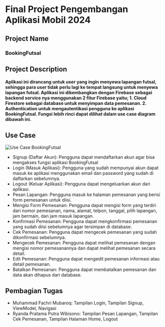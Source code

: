 # Final Project Pengembangan Aplikasi Mobil 2024
## Project Name
### BookingFutsal
## Project Description
#### Aplikasi ini dirancang untuk user yang ingin menyewa lapangan futsal, sehingga para user tidak perlu lagi ke tempat langsung untuk menyewa lapangan futsal. Aplikasi ini dikembangkan dengan Firebase sebagai backend service nya menggunakan 2 fitur Firebase yaitu; 1. Cloud Firestore sebagai database untuk menyimpan data pemesanan. 2. Authentication untuk mengautentikasi pengguna ke aplikasi BookingFutsal. Fungsi lebih rinci dapat dilihat dalam use case diagram dibawah ini.
## Use Case
![Use Case BookingFutsal](https://github.com/mhmdfakhrim/BookingFutsal_PAM/assets/106448800/069bf00f-8f36-4e1c-a632-f5e541af9785)
- Signup (Daftar Akun): Pengguna dapat mendaftarkan akun agar bisa mengakses fungsi aplikasi BookingFutsal
- Login (Masuk Aplikasi): Pengguna yang sudah mempunyai akun dapat masuk ke aplikasi menggunakan email dan password yang sudah di daftarkan sebelumnya.
- Logout (Keluar Aplikasi): Pengguna dapat mengeluarkan akun dari aplikasi.
- Pesan Lapangan: Pengguna masuk ke halaman pemesanan yang berisi form pemesanan untuk diisi.
- Mengisi Form Pemesanan: Pengguna dapat mengisi form yang terdiri dari nomor pemesanan, nama, alamat, telpon, tanggal, pilih lapangan, jam bermain, dan jam masuk lapangan.
- Konfirmasi Pemesanan: Pengguna dapat mengkonfirmasi pemesanan yang sudah diisi sebelumnya agar tersimpan di database.
- Cek Pemesanan: Pengguna dapat mengecek pemesanan yang sudah dikonfirmasi sebelumnya.
- Mengecek Pemesanan: Pengguna dapat melihat pemesanan dengan mengisi nomor pemesanannya dan dapat melihat pemesanan secara detail.
- Edit Pemesanan: Pengguna dapat mengedit pemesanan informasi atau detail pemesanan.
- Batalkan Pemesanan: Pengguna dapat membatalkan pemesanan dan data akan dihapus dari database.
## Pembagian Tugas
- Muhammad Fachri Mubaroq: Tampilan Login, Tampilan Signup, ViewModel, Navigasi
- Ryanda Pratama Putra Wibisono: Tampilan Pesan Lapangan, Tampilan Cek Pemesanan, Tampilan Halaman Home, Logout

